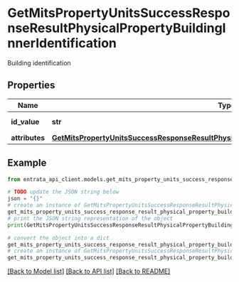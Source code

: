 # GetMitsPropertyUnitsSuccessResponseResultPhysicalPropertyBuildingInnerIdentification

Building identification

## Properties

Name | Type | Description | Notes
------------ | ------------- | ------------- | -------------
**id_value** | **str** | Building ID value | [optional] 
**attributes** | [**GetMitsPropertyUnitsSuccessResponseResultPhysicalPropertyBuildingInnerIdentificationAttributes**](GetMitsPropertyUnitsSuccessResponseResultPhysicalPropertyBuildingInnerIdentificationAttributes.md) |  | [optional] 

## Example

```python
from entrata_api_client.models.get_mits_property_units_success_response_result_physical_property_building_inner_identification import GetMitsPropertyUnitsSuccessResponseResultPhysicalPropertyBuildingInnerIdentification

# TODO update the JSON string below
json = "{}"
# create an instance of GetMitsPropertyUnitsSuccessResponseResultPhysicalPropertyBuildingInnerIdentification from a JSON string
get_mits_property_units_success_response_result_physical_property_building_inner_identification_instance = GetMitsPropertyUnitsSuccessResponseResultPhysicalPropertyBuildingInnerIdentification.from_json(json)
# print the JSON string representation of the object
print(GetMitsPropertyUnitsSuccessResponseResultPhysicalPropertyBuildingInnerIdentification.to_json())

# convert the object into a dict
get_mits_property_units_success_response_result_physical_property_building_inner_identification_dict = get_mits_property_units_success_response_result_physical_property_building_inner_identification_instance.to_dict()
# create an instance of GetMitsPropertyUnitsSuccessResponseResultPhysicalPropertyBuildingInnerIdentification from a dict
get_mits_property_units_success_response_result_physical_property_building_inner_identification_from_dict = GetMitsPropertyUnitsSuccessResponseResultPhysicalPropertyBuildingInnerIdentification.from_dict(get_mits_property_units_success_response_result_physical_property_building_inner_identification_dict)
```
[[Back to Model list]](../README.md#documentation-for-models) [[Back to API list]](../README.md#documentation-for-api-endpoints) [[Back to README]](../README.md)


